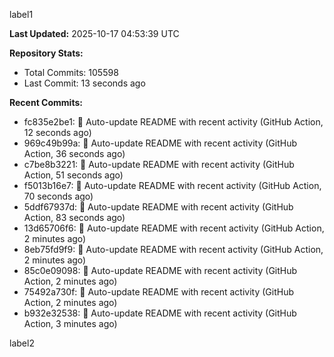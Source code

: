
label1 
<!-- ACTIVITY_START -->
**Last Updated:** 2025-10-17 04:53:39 UTC

**Repository Stats:**
- Total Commits: 105598
- Last Commit: 13 seconds ago

**Recent Commits:**
- fc835e2be1: 🤖 Auto-update README with recent activity (GitHub Action, 12 seconds ago)
- 969c49b99a: 🤖 Auto-update README with recent activity (GitHub Action, 36 seconds ago)
- c7be8b3221: 🤖 Auto-update README with recent activity (GitHub Action, 51 seconds ago)
- f5013b16e7: 🤖 Auto-update README with recent activity (GitHub Action, 70 seconds ago)
- 5ddf67937d: 🤖 Auto-update README with recent activity (GitHub Action, 83 seconds ago)
- 13d65706f6: 🤖 Auto-update README with recent activity (GitHub Action, 2 minutes ago)
- 8eb75fd9f9: 🤖 Auto-update README with recent activity (GitHub Action, 2 minutes ago)
- 85c0e09098: 🤖 Auto-update README with recent activity (GitHub Action, 2 minutes ago)
- 75492a730f: 🤖 Auto-update README with recent activity (GitHub Action, 2 minutes ago)
- b932e32538: 🤖 Auto-update README with recent activity (GitHub Action, 3 minutes ago)
<!-- ACTIVITY_END -->

label2

